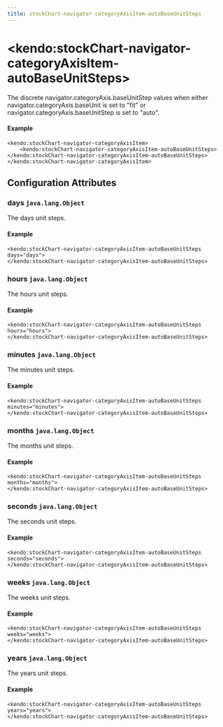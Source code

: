 ```yaml
---
title: stockChart-navigator-categoryAxisItem-autoBaseUnitSteps
---
```


# \<kendo:stockChart-navigator-categoryAxisItem-autoBaseUnitSteps\>

The discrete navigator.categoryAxis.baseUnitStep values when
either navigator.categoryAxis.baseUnit is set to "fit" or
navigator.categoryAxis.baseUnitStep is set to "auto".

#### Example
    <kendo:stockChart-navigator-categoryAxisItem>
        <kendo:stockChart-navigator-categoryAxisItem-autoBaseUnitSteps></kendo:stockChart-navigator-categoryAxisItem-autoBaseUnitSteps>
    </kendo:stockChart-navigator-categoryAxisItem>

## Configuration Attributes

### days `java.lang.Object`

The days unit steps.

#### Example
    <kendo:stockChart-navigator-categoryAxisItem-autoBaseUnitSteps days="days">
    </kendo:stockChart-navigator-categoryAxisItem-autoBaseUnitSteps>

### hours `java.lang.Object`

The hours unit steps.

#### Example
    <kendo:stockChart-navigator-categoryAxisItem-autoBaseUnitSteps hours="hours">
    </kendo:stockChart-navigator-categoryAxisItem-autoBaseUnitSteps>

### minutes `java.lang.Object`

The minutes unit steps.

#### Example
    <kendo:stockChart-navigator-categoryAxisItem-autoBaseUnitSteps minutes="minutes">
    </kendo:stockChart-navigator-categoryAxisItem-autoBaseUnitSteps>

### months `java.lang.Object`

The months unit steps.

#### Example
    <kendo:stockChart-navigator-categoryAxisItem-autoBaseUnitSteps months="months">
    </kendo:stockChart-navigator-categoryAxisItem-autoBaseUnitSteps>

### seconds `java.lang.Object`

The seconds unit steps.

#### Example
    <kendo:stockChart-navigator-categoryAxisItem-autoBaseUnitSteps seconds="seconds">
    </kendo:stockChart-navigator-categoryAxisItem-autoBaseUnitSteps>

### weeks `java.lang.Object`

The weeks unit steps.

#### Example
    <kendo:stockChart-navigator-categoryAxisItem-autoBaseUnitSteps weeks="weeks">
    </kendo:stockChart-navigator-categoryAxisItem-autoBaseUnitSteps>

### years `java.lang.Object`

The years unit steps.

#### Example
    <kendo:stockChart-navigator-categoryAxisItem-autoBaseUnitSteps years="years">
    </kendo:stockChart-navigator-categoryAxisItem-autoBaseUnitSteps>

